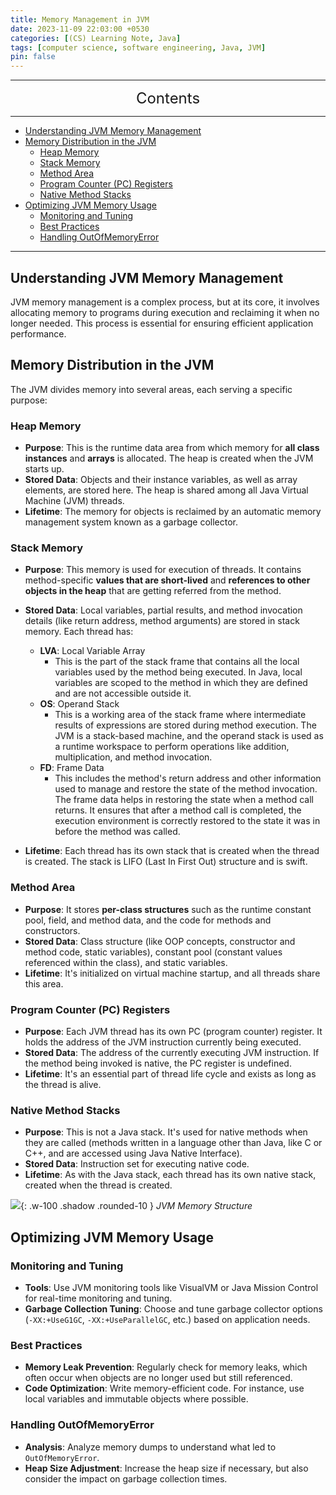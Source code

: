 ```yaml
---
title: Memory Management in JVM
date: 2023-11-09 22:03:00 +0530
categories: [(CS) Learning Note, Java]
tags: [computer science, software engineering, Java, JVM]
pin: false
---
```


---
<center><font size='5'> Contents </font></center>

---

<!-- TOC -->
  * [Understanding JVM Memory Management](#understanding-jvm-memory-management)
  * [Memory Distribution in the JVM](#memory-distribution-in-the-jvm)
    * [Heap Memory](#heap-memory)
    * [Stack Memory](#stack-memory)
    * [Method Area](#method-area)
    * [Program Counter (PC) Registers](#program-counter-pc-registers)
    * [Native Method Stacks](#native-method-stacks)
  * [Optimizing JVM Memory Usage](#optimizing-jvm-memory-usage)
    * [Monitoring and Tuning](#monitoring-and-tuning)
    * [Best Practices](#best-practices)
    * [Handling OutOfMemoryError](#handling-outofmemoryerror)
<!-- TOC -->

---

## Understanding JVM Memory Management

JVM memory management is a complex process, but at its core, it involves allocating memory to programs during execution and reclaiming it when no longer needed. This process is essential for ensuring efficient application performance.

## Memory Distribution in the JVM

The JVM divides memory into several areas, each serving a specific purpose:

### Heap Memory

- **Purpose**: This is the runtime data area from which memory for **all class instances** and **arrays** is allocated. The heap is created when the JVM starts up.
- **Stored Data**: Objects and their instance variables, as well as array elements, are stored here. The heap is shared among all Java Virtual Machine (JVM) threads.
- **Lifetime**: The memory for objects is reclaimed by an automatic memory management system known as a garbage collector.

### Stack Memory

- **Purpose**: This memory is used for execution of threads. It contains method-specific **values that are short-lived** and **references to other objects in the heap** that are getting referred from the method.
- **Stored Data**: Local variables, partial results, and method invocation details (like return address, method arguments) are stored in stack memory. Each thread has:
  - **LVA**: Local Variable Array
    - This is the part of the stack frame that contains all the local variables used by the method being executed. In Java, local variables are scoped to the method in which they are defined and are not accessible outside it.
  - **OS**: Operand Stack
    - This is a working area of the stack frame where intermediate results of expressions are stored during method execution. The JVM is a stack-based machine, and the operand stack is used as a runtime workspace to perform operations like addition, multiplication, and method invocation.
  - **FD**: Frame Data
    - This includes the method's return address and other information used to manage and restore the state of the method invocation. The frame data helps in restoring the state when a method call returns. It ensures that after a method call is completed, the execution environment is correctly restored to the state it was in before the method was called.

- **Lifetime**: Each thread has its own stack that is created when the thread is created. The stack is LIFO (Last In First Out) structure and is swift.

### Method Area

- **Purpose**: It stores **per-class structures** such as the runtime constant pool, field, and method data, and the code for methods and constructors.
- **Stored Data**: Class structure (like OOP concepts, constructor and method code, static variables), constant pool (constant values referenced within the class), and static variables.
- **Lifetime**: It's initialized on virtual machine startup, and all threads share this area.

### Program Counter (PC) Registers

- **Purpose**: Each JVM thread has its own PC (program counter) register. It holds the address of the JVM instruction currently being executed.
- **Stored Data**: The address of the currently executing JVM instruction. If the method being invoked is native, the PC register is undefined.
- **Lifetime**: It's an essential part of thread life cycle and exists as long as the thread is alive.
### Native Method Stacks

- **Purpose**: This is not a Java stack. It's used for native methods when they are called (methods written in a language other than Java, like C or C++, and are accessed using Java Native Interface).
- **Stored Data**: Instruction set for executing native code.
- **Lifetime**: As with the Java stack, each thread has its own native stack, created when the thread is created.

![](https://i.postimg.cc/52Y2S5S5/mmj1.png){: .w-100 .shadow .rounded-10 }
_JVM Memory Structure_

## Optimizing JVM Memory Usage

### Monitoring and Tuning

- **Tools**: Use JVM monitoring tools like VisualVM or Java Mission Control for real-time monitoring and tuning.
- **Garbage Collection Tuning**: Choose and tune garbage collector options (`-XX:+UseG1GC`, `-XX:+UseParallelGC`, etc.) based on application needs.

### Best Practices

- **Memory Leak Prevention**: Regularly check for memory leaks, which often occur when objects are no longer used but still referenced.
- **Code Optimization**: Write memory-efficient code. For instance, use local variables and immutable objects where possible.

### Handling OutOfMemoryError

- **Analysis**: Analyze memory dumps to understand what led to `OutOfMemoryError`.
- **Heap Size Adjustment**: Increase the heap size if necessary, but also consider the impact on garbage collection times.

